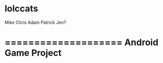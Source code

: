 lolccats
========

Mike
Chris
Adam
Patrick
Jen?



====================
Android Game Project
====================




